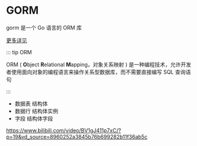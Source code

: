 # GORM

gorm 是一个 Go 语言的 ORM 库

[更多详见](https://gorm.io/zh_CN/docs/index.html)

::: tip ORM

ORM ( **O**bject **R**elational **M**apping，对象关系映射 ) 是一种编程技术，允许开发者使用面向对象的编程语言来操作关系型数据库，而不需要直接编写 SQL 查询语句

:::

- 数据表 结构体
- 数据行 结构体实例
- 字段 结构体字段

https://www.bilibili.com/video/BV1gJ411p7xC/?p=19&vd_source=8960252a3845b76b699282b11f36ab5c
